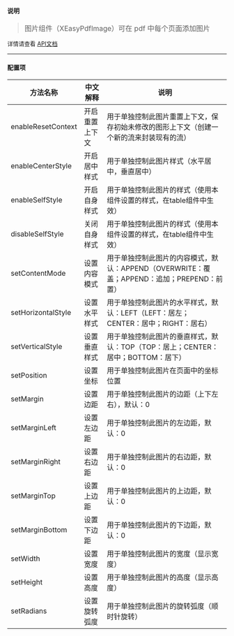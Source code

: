 #### 说明
> <font size=3>图片组件（XEasyPdfImage）可在 pdf 中每个页面添加图片</font>

<font size=2>详情请查看 [API文档](/md/pdfbox/api文档.md)</font>

---

#### 配置项
|方法名称   |中文解释   |说明   |
|---|---|---|
|enableResetContext   |开启重置上下文   |用于单独控制此图片重置上下文，保存初始未修改的图形上下文（创建一个新的流来封装现有的流）   |
|enableCenterStyle   |开启居中样式   |用于单独控制此图片样式（水平居中，垂直居中）   |
|enableSelfStyle   |开启自身样式   |用于单独控制此图片的样式（使用本组件设置的样式，在table组件中生效）   |
|disableSelfStyle   |关闭自身样式   |用于单独控制此图片的样式（使用本组件设置的样式，在table组件中生效）   |
|setContentMode   |设置内容模式   |用于单独控制此图片的内容模式，默认：APPEND（OVERWRITE：覆盖；APPEND：追加；PREPEND：前置）   |
|setHorizontalStyle   |设置水平样式   |用于单独控制此图片的水平样式，默认：LEFT（LEFT：居左；CENTER：居中；RIGHT：居右）   |
|setVerticalStyle   |设置垂直样式   |用于单独控制此图片的垂直样式，默认：TOP（TOP：居上；CENTER：居中；BOTTOM：居下）   |
|setPosition   |设置坐标   |用于单独控制此图片在页面中的坐标位置   |
|setMargin   |设置边距   |用于单独控制此图片的边距（上下左右），默认：0  |
|setMarginLeft   |设置左边距   |用于单独控制此图片的左边距，默认：0  |
|setMarginRight   |设置右边距   |用于单独控制此图片的右边距，默认：0  |
|setMarginTop   |设置上边距   |用于单独控制此图片的上边距，默认：0  |
|setMarginBottom   |设置下边距   |用于单独控制此图片的下边距，默认：0  |
|setWidth   |设置宽度   |用于单独控制此图片的宽度（显示宽度）   |
|setHeight   |设置高度   |用于单独控制此图片的高度（显示高度）   |
|setRadians   |设置旋转弧度   |用于单独控制此图片的旋转弧度（顺时针旋转）   |
